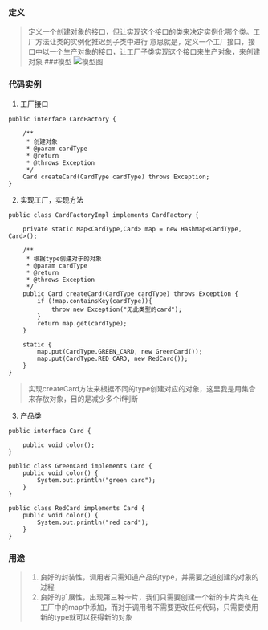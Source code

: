 ### 定义
>定义一个创建对象的接口，但让实现这个接口的类来决定实例化哪个类。工厂方法让类的实例化推迟到子类中进行
意思就是，定义一个工厂接口，接口中以一个生产对象的接口，让工厂子类实现这个接口来生产对象，来创建对象
###模型
![模型图](https://upload-images.jianshu.io/upload_images/13503310-c141306dd90ff0bc.png?imageMogr2/auto-orient/strip%7CimageView2/2/w/1240)
### 代码实例
1. 工厂接口
```
public interface CardFactory {

    /**
     * 创建对象
     * @param cardType
     * @return
     * @throws Exception
     */
    Card createCard(CardType cardType) throws Exception;
}
```
2. 实现工厂，实现方法
```
public class CardFactoryImpl implements CardFactory {

    private static Map<CardType,Card> map = new HashMap<CardType, Card>();

    /**
     * 根据type创建对于的对象
     * @param cardType
     * @return
     * @throws Exception
     */
    public Card createCard(CardType cardType) throws Exception {
        if (!map.containsKey(cardType)){
            throw new Exception("无此类型的card");
        }
        return map.get(cardType);
    }

    static {
        map.put(CardType.GREEN_CARD, new GreenCard());
        map.put(CardType.RED_CARD, new RedCard());
    }
}
```
>实现createCard方法来根据不同的type创建对应的对象，这里我是用集合来存放对象，目的是减少多个if判断
3. 产品类
```
public interface Card {

    public void color();
}
```
```
public class GreenCard implements Card {
    public void color() {
        System.out.println("green card");
    }
}
```
```
public class RedCard implements Card {
    public void color() {
        System.out.println("red card");
    }
}
```
### 用途
>1. 良好的封装性，调用者只需知道产品的type，并需要之道创建的对象的过程
>2. 良好的扩展性，出现第三种卡片，我们只需要创建一个新的卡片类和在工厂中的map中添加，而对于调用者不需要更改任何代码，只需要使用新的type就可以获得新的对象